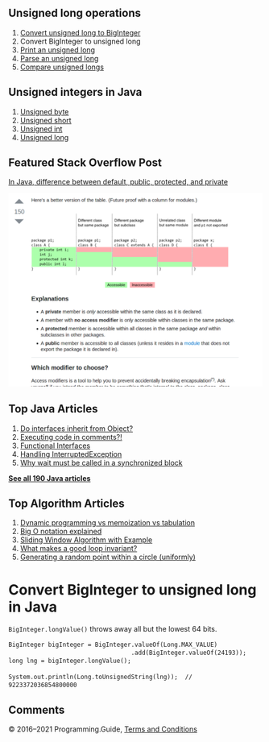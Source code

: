 



## Unsigned long operations

1.  [Convert unsigned long to BigInteger](convert-unsigned-long-to-biginteger.html)
2.  Convert BigInteger to unsigned long
3.  [Print an unsigned long](print-unsigned-long.html)
4.  [Parse an unsigned long](parse-unsigned-long.html)
5.  [Compare unsigned longs](compare-unsigned-longs.html)

## Unsigned integers in Java

1.  [Unsigned byte](unsigned-byte.html)
2.  [Unsigned short](unsigned-short.html)
3.  [Unsigned int](unsigned-int.html)
4.  [Unsigned long](unsigned-long.html)

## Featured Stack Overflow Post

[In Java, difference between default, public, protected, and private](https://stackoverflow.com/a/33627846/276052)

[<img src="../images/so-featured-33627846.png" alt="StackOverflow screenshot thumbnail" class="screenshot" />](https://stackoverflow.com/a/33627846/276052)



## Top Java Articles

1.  [Do interfaces inherit from Object?](do-interfaces-inherit-from-object.html)
2.  [Executing code in comments?!](executing-code-in-comments.html)
3.  [Functional Interfaces](functional-interfaces.html)
4.  [Handling InterruptedException](handling-interrupted-exceptions.html)
5.  [Why wait must be called in a synchronized block](why-wait-must-be-in-synchronized.html)

[**See all 190 Java articles**](index.html)

## Top Algorithm Articles

1.  [Dynamic programming vs memoization vs tabulation](../dynamic-programming-vs-memoization-vs-tabulation.html)
2.  [Big O notation explained](../big-o-notation-explained.html)
3.  [Sliding Window Algorithm with Example](../sliding-window-example.html)
4.  [What makes a good loop invariant?](../what-makes-a-good-loop-invariant.html)
5.  [Generating a random point within a circle (uniformly)](../random-point-within-circle.html)

# Convert BigInteger to unsigned long in Java

`BigInteger.longValue()` throws away all but the lowest 64 bits.

    BigInteger bigInteger = BigInteger.valueOf(Long.MAX_VALUE)
                                      .add(BigInteger.valueOf(24193));
    long lng = bigInteger.longValue();

    System.out.println(Long.toUnsignedString(lng));  // 9223372036854800000

## Comments



© 2016–2021 Programming.Guide, [Terms and Conditions](../terms-and-conditions.html)
